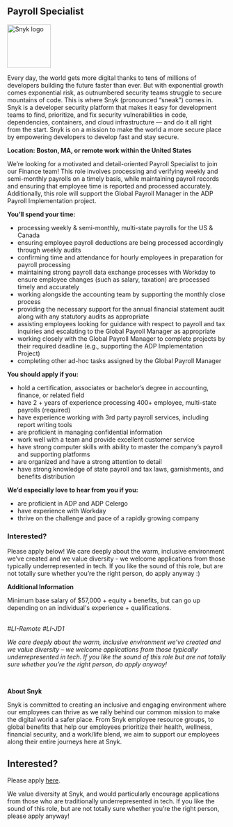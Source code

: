 Payroll Specialist
---

<img src="https://res.cloudinary.com/snyk/image/upload/v1537345894/press-kit/brand/logo-black.png" width="100" alt="Snyk logo" />

<div class="content-intro"><p><span style="font-weight: 400;">Every day, the world gets more digital thanks to tens of millions of developers building the future faster than ever. But with exponential growth comes exponential risk, as outnumbered security teams struggle to secure mountains of code. This is where Snyk (pronounced “sneak”) comes in. Snyk is a developer security platform that makes it easy for development teams to find, prioritize, and fix security vulnerabilities in code, dependencies, containers, and cloud infrastructure — and do it all right from the start. Snyk is on a mission to make the world a more secure place by empowering developers to develop fast and stay secure.</span></p></div><p><strong>Location: Boston, MA, or remote work within the United States</strong></p>
<p><span style="font-weight: 400;">We’re looking for a motivated and detail-oriented Payroll Specialist to join our Finance team! This role involves processing and verifying weekly and semi-monthly payrolls on a timely basis, while maintaining payroll records and ensuring that employee time is reported and processed accurately.&nbsp; Additionally, this role will support the Global Payroll Manager in the ADP Payroll Implementation project.&nbsp;&nbsp;</span></p>
<p><strong>You’ll spend your time:</strong></p>
<ul>
<li style="font-weight: 400;"><span style="font-weight: 400;">processing weekly &amp; semi-monthly, multi-state payrolls for the US &amp; Canada</span></li>
<li style="font-weight: 400;"><span style="font-weight: 400;">ensuring employee payroll deductions are being processed accordingly through weekly audits</span></li>
<li style="font-weight: 400;"><span style="font-weight: 400;">confirming time and attendance for hourly employees in preparation for payroll processing</span></li>
<li style="font-weight: 400;"><span style="font-weight: 400;">maintaining strong payroll data exchange processes with Workday to ensure employee changes (such as salary, taxation) are processed timely and accurately</span></li>
<li style="font-weight: 400;"><span style="font-weight: 400;">working alongside the accounting team by supporting the monthly close process</span></li>
<li style="font-weight: 400;"><span style="font-weight: 400;">providing the necessary support for the annual financial statement audit along with any statutory audits as appropriate</span></li>
<li style="font-weight: 400;"><span style="font-weight: 400;">assisting employees looking for guidance with respect to payroll and tax inquiries and escalating to the Global Payroll Manager as appropriate</span></li>
<li style="font-weight: 400;"><span style="font-weight: 400;">working closely with the Global Payroll Manager to complete projects by their required deadline (e.g., supporting the ADP Implementation Project)</span></li>
<li style="font-weight: 400;"><span style="font-weight: 400;">completing other ad-hoc tasks assigned by the Global Payroll Manager</span></li>
</ul>
<p><strong>You should apply if you:</strong></p>
<ul>
<li style="font-weight: 400;"><span style="font-weight: 400;">hold a certification, associates or bachelor’s degree in accounting, finance, or related field</span></li>
<li style="font-weight: 400;"><span style="font-weight: 400;">have 2 + years of experience processing 400+ employee, multi-state payrolls (required)</span></li>
<li style="font-weight: 400;"><span style="font-weight: 400;">have experience working with 3rd party payroll services, including report writing tools</span></li>
<li style="font-weight: 400;"><span style="font-weight: 400;">are proficient in managing confidential information</span></li>
<li style="font-weight: 400;"><span style="font-weight: 400;">work well with a team and provide excellent customer service</span></li>
<li style="font-weight: 400;"><span style="font-weight: 400;">have strong computer skills with ability to master the company’s payroll and supporting platforms</span></li>
<li style="font-weight: 400;"><span style="font-weight: 400;">are organized and have a strong attention to detail</span></li>
<li style="font-weight: 400;"><span style="font-weight: 400;">have strong knowledge of state payroll and tax laws, garnishments, and benefits distribution&nbsp;</span></li>
</ul>
<p><strong>We’d especially love to hear from you if you:</strong></p>
<ul>
<li style="font-weight: 400;"><span style="font-weight: 400;">are proficient in ADP and ADP Celergo</span></li>
<li style="font-weight: 400;"><span style="font-weight: 400;">have experience with Workday</span></li>
<li style="font-weight: 400;"><span style="font-weight: 400;">thrive on the challenge and pace of a rapidly growing company</span></li>
</ul>
<h3><strong>Interested?</strong></h3>
<p><span style="font-weight: 400;">Please apply below! We care deeply about the warm, inclusive environment we’ve created and we value diversity - we welcome applications from those typically underrepresented in tech. If you like the sound of this role, but are not totally sure whether you’re the right person, do apply anyway :)</span></p>
<p><strong>Additional Information</strong></p>
<p><span style="font-weight: 400;">Minimum base salary of $57,000 + equity + benefits, but can go up depending on an individual's experience + qualifications.</span></p>
<p><span style="font-weight: 400;"><br></span><em><span style="font-weight: 400;">#LI-Remote #LI-JD1 </span></em></p><div class="content-conclusion"><p><em data-stringify-type="italic">We care deeply about the warm, inclusive environment we’ve created and we value diversity – we welcome applications from those typically underrepresented in tech. If you like the sound of this role but are not totally sure whether you’re the right person, do apply anyway!</em></p>
<p>&nbsp;</p>
<p><strong>About Snyk</strong></p>
<p><strong><span style="font-weight: 400;">Snyk is committed to creating an inclusive and engaging environment where our employees can thrive as we rally behind our common mission to make the digital world a safer place. From Snyk employee resource groups, to global benefits that help our employees prioritize their health, wellness, financial security, and a work/life blend, we aim to support our employees along their entire journeys here at Snyk. </span></strong></p></div>

Interested?
---

Please apply [here](https://boards.greenhouse.io/snyk/jobs/6335528002#app).

We value diversity at Snyk, and would particularly encourage applications from those who are traditionally underrepresented in tech.
If you like the sound of this role, but are not totally sure whether you’re the right person, please apply anyway!
